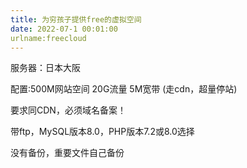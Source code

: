 ```yaml
---
title: 为穷孩子提供free的虚拟空间
date: 2022-07-1 00:01:00
urlname:freecloud
---
```

服务器：日本大阪

配置:500M网站空间 20G流量 5M宽带 (走cdn，超量停站)

要求同CDN，必须域名备案！

带ftp，MySQL版本8.0，PHP版本7.2或8.0选择

没有备份，重要文件自己备份